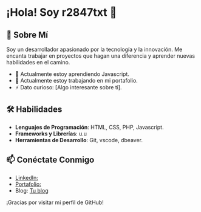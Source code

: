 # ¡Hola! Soy r2847txt 👋

## 🚀 Sobre Mí

Soy un desarrollador apasionado por la tecnología y la innovación. Me encanta trabajar en proyectos que hagan una diferencia y aprender nuevas habilidades en el camino.

- 🌱 Actualmente estoy aprendiendo Javascript.
- 🔭 Actualmente estoy trabajando en mi portafolio.
- ⚡ Dato curioso: [Algo interesante sobre ti].

## 🛠 Habilidades

- **Lenguajes de Programación**: HTML, CSS, PHP, Javascript.
- **Frameworks y Librerías**: u.u
- **Herramientas de Desarrollo**: Git, vscode, dbeaver.

<!--
## 🔧 Proyectos

Aquí hay algunos de mis proyectos destacados:

1. **[Proyecto 1]**
   - Descripción: [Breve descripción del proyecto]
   - Tecnologías: [Tecnologías utilizadas]
   - [Enlace al repositorio](URL del repositorio)

2. **[Proyecto 2]**
   - Descripción: [Breve descripción del proyecto]
   - Tecnologías: [Tecnologías utilizadas]
   - [Enlace al repositorio](URL del repositorio)
-->

## 📫 Conéctate Conmigo

- [LinkedIn: ](https://www.linkedin.com/in/claudio-carrillo-478b75198/)
- [Portafolio: ](URL)
- Blog: [Tu blog](URL)

¡Gracias por visitar mi perfil de GitHub!
